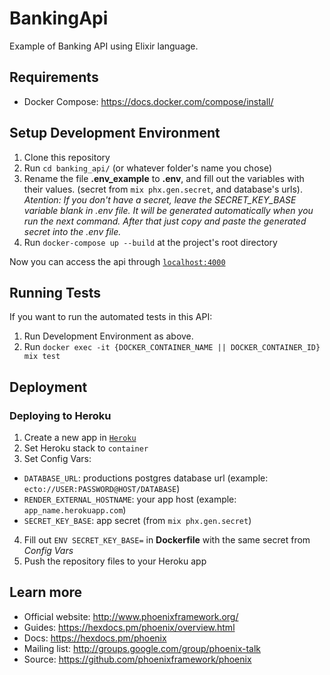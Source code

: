 # BankingApi

Example of Banking API using Elixir language.

## Requirements

- Docker Compose: https://docs.docker.com/compose/install/

## Setup Development Environment

1. Clone this repository
2. Run `cd banking_api/` (or whatever folder's name you chose)
3. Rename the file **.env_example** to **.env**, and fill out the variables with their values. (secret from `mix phx.gen.secret`, and database's urls). 
*Atention: If you don't have a secret, leave the SECRET_KEY_BASE variable blank in .env file. It will be generated automatically when you run the next command. After that just copy and paste the generated secret into the .env file.*
4. Run `docker-compose up --build` at the project's root directory

Now you can access the api through [`localhost:4000`](http://localhost:4000)

## Running Tests

If you want to run the automated tests in this API:

1. Run Development Environment as above.
2. Run `docker exec -it {DOCKER_CONTAINER_NAME || DOCKER_CONTAINER_ID} mix test`

## Deployment

### Deploying to Heroku

1. Create a new app in [`Heroku`](https://www.heroku.com)
2. Set Heroku stack to `container`
3. Set Config Vars:
- `DATABASE_URL`: productions postgres database url (example: `ecto://USER:PASSWORD@HOST/DATABASE`)
- `RENDER_EXTERNAL_HOSTNAME`: your app host (example: `app_name.herokuapp.com`)
- `SECRET_KEY_BASE`: app secret (from `mix phx.gen.secret`)
4. Fill out `ENV SECRET_KEY_BASE=` in **Dockerfile** with the same secret from *Config Vars*
5. Push the repository files to your Heroku app

## Learn more

- Official website: http://www.phoenixframework.org/
- Guides: https://hexdocs.pm/phoenix/overview.html
- Docs: https://hexdocs.pm/phoenix
- Mailing list: http://groups.google.com/group/phoenix-talk
- Source: https://github.com/phoenixframework/phoenix
